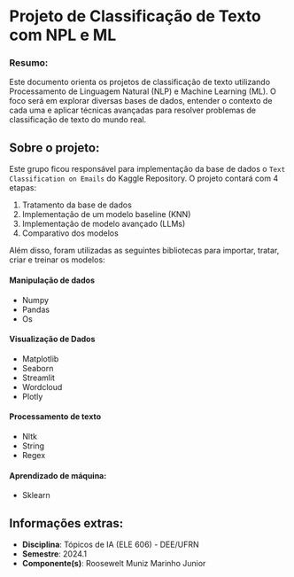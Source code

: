 # Projeto de Classificação de Texto com NPL e ML

### Resumo:
Este documento orienta os projetos de classificação de texto utilizando Processamento de Linguagem Natural (NLP) e Machine Learning (ML). O foco será em explorar diversas bases de dados, entender o contexto de cada uma e aplicar técnicas avançadas para resolver problemas de classificação de texto do mundo real.



## Sobre o projeto:
Este grupo ficou responsável para implementação da base de dados o `Text Classification on Emails` do Kaggle Repository. O projeto contará com 4 etapas:
1. Tratamento da base de dados
2. Implementação de um modelo baseline (KNN)
3. Implementação de modelo avançado (LLMs)
4. Comparativo dos modelos

Além disso, foram utilizadas as seguintes bibliotecas para importar, tratar, criar e treinar os modelos:
#### Manipulação de dados
- Numpy 
- Pandas
- Os

#### Visualização de Dados
- Matplotlib
- Seaborn 
- Streamlit
- Wordcloud
- Plotly

#### Processamento de texto
- Nltk
- String
- Regex

#### Aprendizado de máquina:
- Sklearn

## Informações extras:
- **Disciplina**: Tópicos de IA (ELE 606) - DEE/UFRN
- **Semestre**: 2024.1
- **Componente(s)**: Roosewelt Muniz Marinho Junior